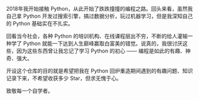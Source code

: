 2018年我开始接触 Python，从此开始了跌跌撞撞的编程之路。回头来看，虽然我自己拿 Python 开发过搜索引擎，搞过数据分析，玩过机器学习，但是我深知自己的 Python 基础实在不扎实。



回看当今社会，各种 Python 的培训机构、在线课程层出不穷，不断的给人灌输一种学了 Python 就能一下达到人生巅峰赢取白富美的错觉。说真的，我很讨厌这些，因为这些东西曾让我忘记了学习 Python 的初心 —— 编程是如此的有趣、神奇、强大。



开设这个仓库的目的就是希望把我在 Python 回炉重造期间遇到的有趣问题、知识记录下来，不希望收获多少 Star，但求无愧于心。



致敬每一个自学者。



